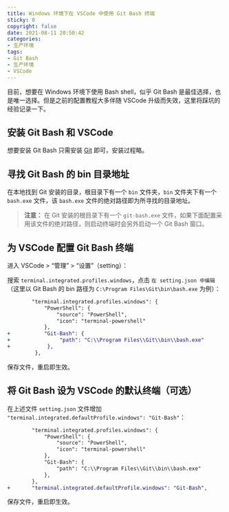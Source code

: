```yaml
---
title: Windows 环境下在 VSCode 中使用 Git Bash 终端
sticky: 0
copyright: false
date: 2021-08-11 20:50:42
categories:
- 生产环境
tags:
- Git Bash
- 生产环境
- VSCode
---
```


目前，想要在 Windows 环境下使用 Bash shell，似乎 Git Bash 是最佳选择，也是唯一选择。但是之前的配置教程大多伴随 VSCode 升级而失效，这里将踩坑的经验记录一下。

<!-- more -->

## 安装 Git Bash 和 VSCode

想要安装 Git Bash 只需安装 [Git](https://git-scm.com/download/win) 即可，安装过程略。

## 寻找 Git Bash 的 bin 目录地址

在本地找到 Git 安装的目录，根目录下有一个 `bin` 文件夹，`bin` 文件夹下有一个 `bash.exe` 文件，该 `bash.exe` 文件的绝对路径即为所寻找的目录地址。

> **注意：** 在 Git 安装的根目录下有一个 `git-bash.exe` 文件，如果下面配置采用该文件的绝对路径，则启动终端时会另外启动一个 Git Bash 窗口。

## 为 VSCode 配置 Git Bash 终端

进入 VSCode > “管理” > “设置”（setting）：

搜索 `terminal.integrated.profiles.windows`，点击 `在 setting.json 中编辑`（这里以 Git Bash 的 bin 路径为 `C:\Program Files\Git\bin\bash.exe` 为例）：

```diff setting.json
        "terminal.integrated.profiles.windows": {
            "PowerShell": {
                "source": "PowerShell",
                "icon": "terminal-powershell"
            },
+           "Git-Bash": {
+                "path": "C:\\Program Files\\Git\\bin\\bash.exe"
+            },
         },
```

保存文件，重启即生效。

## 将 Git Bash 设为 VSCode 的默认终端（可选）

在上述文件 `setting.json` 文件增加 `"terminal.integrated.defaultProfile.windows": "Git-Bash"`：

```diff 
        "terminal.integrated.profiles.windows": {
            "PowerShell": {
                "source": "PowerShell",
                "icon": "terminal-powershell"
            },
            "Git-Bash": {
                "path": "C:\\Program Files\\Git\\bin\\bash.exe"
            },
        },
+       "terminal.integrated.defaultProfile.windows": "Git-Bash",
```

保存文件，重启即生效。
